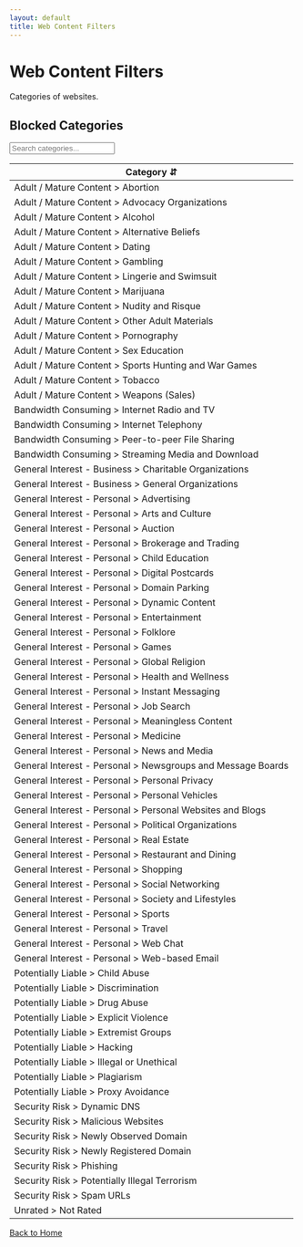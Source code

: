 ```yaml
---
layout: default
title: Web Content Filters
---
```


# Web Content Filters

Categories of websites.

## Blocked Categories

<div class="table-responsive">
  <input type="text" id="searchInput" class="form-control mb-3" placeholder="Search categories...">
  <table class="table table-striped table-hover" id="dataTable">
    <thead>
      <tr>
        <th onclick="sortTable(0)">Category <span class="sort-icon">⇵</span></th>
      </tr>
    </thead>
    <tbody>
      <tr><td>Adult / Mature Content > Abortion</td></tr>
      <tr><td>Adult / Mature Content > Advocacy Organizations</td></tr>
      <tr><td>Adult / Mature Content > Alcohol</td></tr>
      <tr><td>Adult / Mature Content > Alternative Beliefs</td></tr>
      <tr><td>Adult / Mature Content > Dating</td></tr>
      <tr><td>Adult / Mature Content > Gambling</td></tr>
      <tr><td>Adult / Mature Content > Lingerie and Swimsuit</td></tr>
      <tr><td>Adult / Mature Content > Marijuana</td></tr>
      <tr><td>Adult / Mature Content > Nudity and Risque</td></tr>
      <tr><td>Adult / Mature Content > Other Adult Materials</td></tr>
      <tr><td>Adult / Mature Content > Pornography</td></tr>
      <tr><td>Adult / Mature Content > Sex Education</td></tr>
      <tr><td>Adult / Mature Content > Sports Hunting and War Games</td></tr>
      <tr><td>Adult / Mature Content > Tobacco</td></tr>
      <tr><td>Adult / Mature Content > Weapons (Sales)</td></tr>
      <tr><td>Bandwidth Consuming > Internet Radio and TV</td></tr>
      <tr><td>Bandwidth Consuming > Internet Telephony</td></tr>
      <tr><td>Bandwidth Consuming > Peer-to-peer File Sharing</td></tr>
      <tr><td>Bandwidth Consuming > Streaming Media and Download</td></tr>
      <tr><td>General Interest - Business > Charitable Organizations</td></tr>
      <tr><td>General Interest - Business > General Organizations</td></tr>
      <tr><td>General Interest - Personal > Advertising</td></tr>
      <tr><td>General Interest - Personal > Arts and Culture</td></tr>
      <tr><td>General Interest - Personal > Auction</td></tr>
      <tr><td>General Interest - Personal > Brokerage and Trading</td></tr>
      <tr><td>General Interest - Personal > Child Education</td></tr>
      <tr><td>General Interest - Personal > Digital Postcards</td></tr>
      <tr><td>General Interest - Personal > Domain Parking</td></tr>
      <tr><td>General Interest - Personal > Dynamic Content</td></tr>
      <tr><td>General Interest - Personal > Entertainment</td></tr>
      <tr><td>General Interest - Personal > Folklore</td></tr>
      <tr><td>General Interest - Personal > Games</td></tr>
      <tr><td>General Interest - Personal > Global Religion</td></tr>
      <tr><td>General Interest - Personal > Health and Wellness</td></tr>
      <tr><td>General Interest - Personal > Instant Messaging</td></tr>
      <tr><td>General Interest - Personal > Job Search</td></tr>
      <tr><td>General Interest - Personal > Meaningless Content</td></tr>
      <tr><td>General Interest - Personal > Medicine</td></tr>
      <tr><td>General Interest - Personal > News and Media</td></tr>
      <tr><td>General Interest - Personal > Newsgroups and Message Boards</td></tr>
      <tr><td>General Interest - Personal > Personal Privacy</td></tr>
      <tr><td>General Interest - Personal > Personal Vehicles</td></tr>
      <tr><td>General Interest - Personal > Personal Websites and Blogs</td></tr>
      <tr><td>General Interest - Personal > Political Organizations</td></tr>
      <tr><td>General Interest - Personal > Real Estate</td></tr>
      <tr><td>General Interest - Personal > Restaurant and Dining</td></tr>
      <tr><td>General Interest - Personal > Shopping</td></tr>
      <tr><td>General Interest - Personal > Social Networking</td></tr>
      <tr><td>General Interest - Personal > Society and Lifestyles</td></tr>
      <tr><td>General Interest - Personal > Sports</td></tr>
      <tr><td>General Interest - Personal > Travel</td></tr>
      <tr><td>General Interest - Personal > Web Chat</td></tr>
      <tr><td>General Interest - Personal > Web-based Email</td></tr>
      <tr><td>Potentially Liable > Child Abuse</td></tr>
      <tr><td>Potentially Liable > Discrimination</td></tr>
      <tr><td>Potentially Liable > Drug Abuse</td></tr>
      <tr><td>Potentially Liable > Explicit Violence</td></tr>
      <tr><td>Potentially Liable > Extremist Groups</td></tr>
      <tr><td>Potentially Liable > Hacking</td></tr>
      <tr><td>Potentially Liable > Illegal or Unethical</td></tr>
      <tr><td>Potentially Liable > Plagiarism</td></tr>
      <tr><td>Potentially Liable > Proxy Avoidance</td></tr>
      <tr><td>Security Risk > Dynamic DNS</td></tr>
      <tr><td>Security Risk > Malicious Websites</td></tr>
      <tr><td>Security Risk > Newly Observed Domain</td></tr>
      <tr><td>Security Risk > Newly Registered Domain</td></tr>
      <tr><td>Security Risk > Phishing</td></tr>
      <tr><td>Security Risk > Potentially Illegal Terrorism</td></tr>
      <tr><td>Security Risk > Spam URLs</td></tr>
      <tr><td>Unrated > Not Rated</td></tr>
    </tbody>
  </table>
</div>

<a href="{{ site.baseurl }}/" class="btn btn-primary">Back to Home</a>

<script>
function sortTable(n) {
  var table, rows, switching, i, x, y, shouldSwitch, dir, switchcount = 0;
  table = document.getElementById("dataTable");
  switching = true;
  dir = "asc";
  while (switching) {
    switching = false;
    rows = table.rows;
    for (i = 1; i < (rows.length - 1); i++) {
      shouldSwitch = false;
      x = rows[i].getElementsByTagName("TD")[n];
      y = rows[i + 1].getElementsByTagName("TD")[n];
      if (dir == "asc") {
        if (x.innerHTML.toLowerCase() > y.innerHTML.toLowerCase()) {
          shouldSwitch = true;
          break;
        }
      } else if (dir == "desc") {
        if (x.innerHTML.toLowerCase() < y.innerHTML.toLowerCase()) {
          shouldSwitch = true;
          break;
        }
      }
    }
    if (shouldSwitch) {
      rows[i].parentNode.insertBefore(rows[i + 1], rows[i]);
      switching = true;
      switchcount++;
    } else {
      if (switchcount == 0 && dir == "asc") {
        dir = "desc";
        switching = true;
      }
    }
  }
}

document.getElementById('searchInput').addEventListener('keyup', function() {
  var input, filter, table, tr, td, i, txtValue;
  input = document.getElementById("searchInput");
  filter = input.value.toLowerCase();
  table = document.getElementById("dataTable");
  tr = table.getElementsByTagName("tr");
  for (i = 1; i < tr.length; i++) {
    td = tr[i].getElementsByTagName("td")[0];
    if (td) {
      txtValue = td.textContent || td.innerText;
      if (txtValue.toLowerCase().indexOf(filter) > -1) {
        tr[i].style.display = "";
      } else {
        tr[i].style.display = "none";
      }
    }
  }
});
</script>